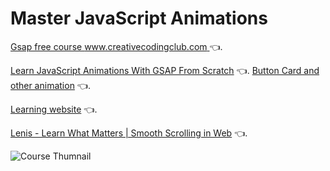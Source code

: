 ﻿# Master JavaScript Animations
[Gsap free course www.creativecodingclub.com ](https://www.creativecodingclub.com/) 👈.

[Learn JavaScript Animations With GSAP From Scratch](https://www.youtube.com/watch?v=aMTRukxrjuE) 👈.
[Button Card and other animation](https://www.youtube.com/watch?v=aMTRukxrjuE) 👈.

[Learning website](https://scrimba.com/) 👈.

[Lenis - Learn What Matters | Smooth Scrolling in Web](https://www.youtube.com/watch?v=nFwNWvN_CRk&t=1272s) 👈.

![Course Thumnail](/thumb.png)
